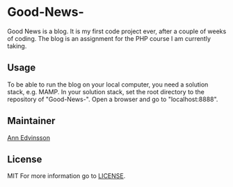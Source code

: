 # Good-News-
Good News is a blog. It is my first code project ever, after a couple of weeks of coding. The blog is an assignment for the PHP course I am currently taking.  

## Usage
To be able to run the blog on your local computer, you need a solution stack, e.g. MAMP. In your solution stack, set the root directory to the repository of "Good-News-". Open a browser and go to "localhost:8888".

## Maintainer
[Ann Edvinsson](https://github.com/AnnEdvinsson)


## License
MIT
For more information go to [LICENSE](https://github.com/AnnEdvinsson/Good-News-/blob/master/LICENSE).
